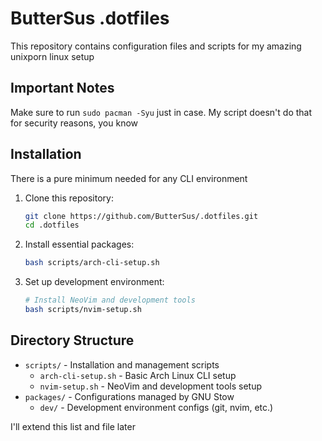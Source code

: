 # ButterSus .dotfiles

This repository contains configuration files and scripts for my amazing unixporn linux setup

## Important Notes

Make sure to run `sudo pacman -Syu` just in case. My script doesn't do that for security reasons, you know

## Installation

There is a pure minimum needed for any CLI environment

1. Clone this repository:
   ```bash
   git clone https://github.com/ButterSus/.dotfiles.git
   cd .dotfiles
   ```

2. Install essential packages:
   ```bash
   bash scripts/arch-cli-setup.sh
   ```

3. Set up development environment:
   ```bash
   # Install NeoVim and development tools
   bash scripts/nvim-setup.sh
   ```

## Directory Structure
- `scripts/` - Installation and management scripts
  - `arch-cli-setup.sh` - Basic Arch Linux CLI setup
  - `nvim-setup.sh` - NeoVim and development tools setup
- `packages/` - Configurations managed by GNU Stow
  - `dev/` - Development environment configs (git, nvim, etc.)

I'll extend this list and file later